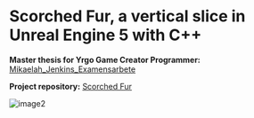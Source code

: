# Scorched Fur, a vertical slice in Unreal Engine 5 with C++

**Master thesis for Yrgo Game Creator Programmer:**
[Mikaelah_Jenkins_Examensarbete](https://github.com/MikaelahJ/Scorched-Fur---Vertical-slice-with-C-/blob/main/GP22_Mikaelah_Jenkins_ExArb.pdf)

**Project repository:**
[Scorched Fur](https://github.com/SquirrelSoulss/Scorced-Fur)

![image2](https://github.com/MikaelahJ/Scorched-Fur---Vertical-slice-with-C-/assets/113012054/d59a7e5f-966d-4de6-910d-7c3f4fd98464)

